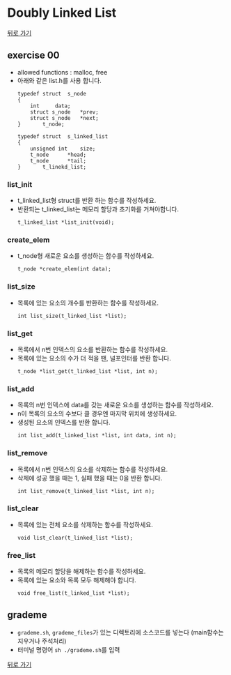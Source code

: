 # Doubly Linked List

[뒤로 가기](..)

## exercise 00
- allowed functions : malloc, free
- 아래와 같은 list.h를 사용 합니다.
	```
	typedef struct	s_node
	{
		int		data;
		struct s_node	*prev;
		struct s_node	*next;
	}		t_node;

	typedef struct	s_linked_list
	{
		unsigned int	size;
		t_node		*head;
		t_node		*tail;
	}		t_linekd_list;
	```

### list_init
- t_linked_list형 struct를 반환 하는 함수를 작성하세요.
- 반환되는 t_linked_list는 메모리 할당과 초기화를 거쳐야합니다.
	```
	t_linked_list *list_init(void);
	```

### create_elem
- t_node형 새로운 요소를 생성하는 함수를 작성하세요.
	```
	t_node *create_elem(int data);
	```

### list_size
- 목록에 있는 요소의 개수를 반환하는 함수를 작성하세요.
	```
	int list_size(t_linked_list *list);
	```

### list_get
- 목록에서 n번 인덱스의 요소를 반환하는 함수를 작성하세요.
- 목록에 있는 요소의 수가 더 적을 땐, 널포인터를 반환 합니다.
	```
	t_node *list_get(t_linked_list *list, int n);
	```

### list_add
- 목록의 n번 인덱스에 data를 갖는 새로운 요소를 생성하는 함수를 작성하세요.
- n이 목록의 요소의 수보다 클 경우엔 마지막 위치에 생성하세요.
- 생성된 요소의 인덱스를 반환 합니다.
	```
	int list_add(t_linked_list *list, int data, int n);
	```

### list_remove
- 목록에서 n번 인덱스의 요소를 삭제하는 함수를 작성하세요.
- 삭제에 성공 했을 때는 1, 실패 했을 때는 0을 반환 합니다.
	```
	int list_remove(t_linked_list *list, int n);
	```

### list_clear
- 목록에 있는 전체 요소를 삭제하는 함수를 작성하세요.
	```
	void list_clear(t_linked_list *list);
	```

### free_list
- 목록의 메모리 할당을 해제하는 함수를 작성하세요.
- 목록에 있는 요소와 목록 모두 해제해야 합니다.
	```
	void free_list(t_linked_list *list);
	```


## grademe
- `grademe.sh`, `grademe_files`가 있는 디렉토리에 소스코드를 넣는다 (main함수는 지우거나 주석처리)
- 터미널 명령어 `sh ./grademe.sh`를 입력


[뒤로 가기](..)
